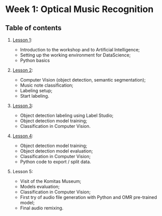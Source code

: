 # Week 1: Optical Music Recognition

## Table of contents

1. [Lesson 1](../lessons/week1_lesson_1.md):
    * Introduction to the workshop and to Artificial Intelligence;
    * Setting up the working environment for DataScience;
    * Python basics

2. [Lesson 2](../lessons/week1_lesson_2.md):
    * Computer Vision (object detection, semantic segmentation);
    * Music note classification;
    * Labeling setup;
    * Start labeling.

3. [Lesson 3](../lessons/week1_lesson_3.md):
    * Object detection labeling using Label Studio;
    * Object detection model training;
    * Classification in Computer Vision.

4. [Lesson 4](../lessons/week1_lesson_4.md):
    * Object detection model training;
    * Object detection model evaluation;
    * Classification in Computer Vision;
    * Python code to export / split data.

5. Lesson 5:
   * Visit of the Komitas Museum;
   * Models evaluation;
   * Classification in Computer Vision;
   * First try of audio file generation with Python and OMR pre-trained model;
   * Final audio remixing.
